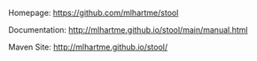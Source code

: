 Homepage: https://github.com/mlhartme/stool

Documentation: http://mlhartme.github.io/stool/main/manual.html

Maven Site: http://mlhartme.github.io/stool/

